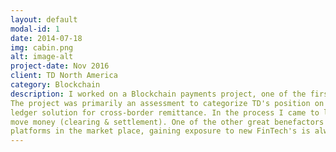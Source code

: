 ```yaml
---
layout: default
modal-id: 1
date: 2014-07-18
img: cabin.png
alt: image-alt
project-date: Nov 2016
client: TD North America
category: Blockchain
description: I worked on a Blockchain payments project, one of the first few blockchain related projects in Canada for Accenture.
The project was primarily an assessment to categorize TD's position on Blockchain, and understand how the bank would use a distributed
ledger solution for cross-border remittance. In the process I came to learn much about how financial institutions perform payments or
move money (clearing & settlement). One of the other great benefactors was that I was able to learn more about different distributed ledger
platforms in the market place, gaining exposure to new FinTech's is always an incredible benefit!
---
```


